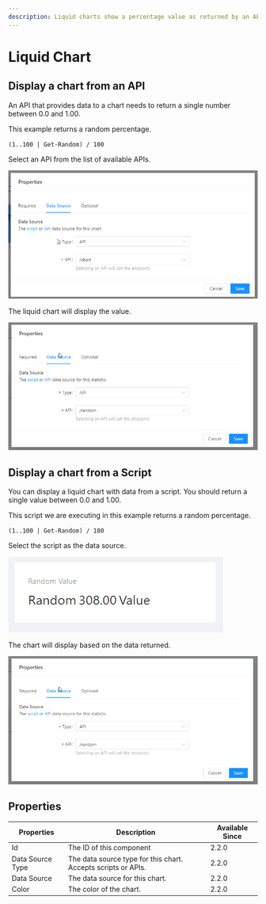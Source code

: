 ```yaml
---
description: Liquid charts show a percentage value as returned by an API or script.
---
```


# Liquid Chart

## Display a chart from an API

An API that provides data to a chart needs to return a single number between 0.0 and 1.00.&#x20;

This example returns a random percentage.&#x20;

```
(1..100 | Get-Random) / 100
```

Select an API from the list of available APIs.&#x20;

![](<../../.gitbook/assets/image (260) (1) (1).png>)

The liquid chart will display the value.&#x20;

![](<../../.gitbook/assets/image (266).png>)

## Display a chart from a Script

You can display a liquid chart with data from a script. You should return a single value between 0.0 and 1.00.&#x20;

This script we are executing in this example returns a random percentage.&#x20;

```
(1..100 | Get-Random) / 100
```

Select the script as the data source.&#x20;

![](<../../.gitbook/assets/image (272).png>)

The chart will display based on the data returned.&#x20;

![](<../../.gitbook/assets/image (266).png>)

## Properties

| Properties       | Description                                                   | Available Since |
| ---------------- | ------------------------------------------------------------- | --------------- |
| Id               | The ID of this component                                      | 2.2.0           |
| Data Source Type | The data source type for this chart. Accepts scripts or APIs. | 2.2.0           |
| Data Source      | The data source for this chart.                               | 2.2.0           |
| Color            | The color of the chart.                                       | 2.2.0           |
